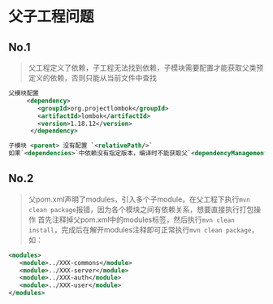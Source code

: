 # 父子工程问题

## No.1

> 父工程定义了依赖，子工程无法找到依赖，子模块需要配置<relativePath/>才能获取父类预定义的依赖，否则只能从当前文件中查找

```xml
父模块配置
     <dependency>
        <groupId>org.projectlombok</groupId>
        <artifactId>lombok</artifactId>
        <version>1.18.12</version>
      </dependency>

子模块 <parent> 没有配置 `<relativePath/>`
如果`<dependencies>`中依赖没有指定版本，编译时不能获取父`<dependencyManagement>`中定义的版本。

```

## No.2

> 父pom.xml声明了modules，引入多个子module，在父工程下执行`mvn clean package`报错，因为各个模块之间有依赖关系，想要直接执行打包操作
> 首先注释掉父pom.xml中的modules标签，然后执行`mvn clean install`，完成后在解开modules注释即可正常执行`mvn clean package`，如：

```xml
<modules>
   <module>../XXX-commons</module>
   <module>../XXX-server</module>
   <module>../XXX-auth</module>
   <module>../XXX-user</module>
</modules>
```

